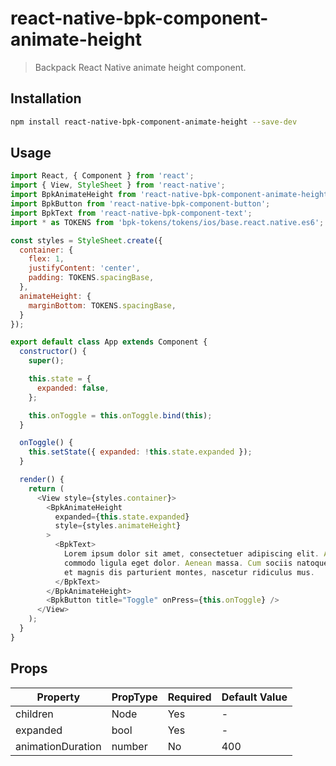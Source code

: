 # react-native-bpk-component-animate-height

> Backpack React Native animate height component.

## Installation

```sh
npm install react-native-bpk-component-animate-height --save-dev
```

## Usage

```js
import React, { Component } from 'react';
import { View, StyleSheet } from 'react-native';
import BpkAnimateHeight from 'react-native-bpk-component-animate-height';
import BpkButton from 'react-native-bpk-component-button';
import BpkText from 'react-native-bpk-component-text';
import * as TOKENS from 'bpk-tokens/tokens/ios/base.react.native.es6';

const styles = StyleSheet.create({
  container: {
    flex: 1,
    justifyContent: 'center',
    padding: TOKENS.spacingBase,
  },
  animateHeight: {
    marginBottom: TOKENS.spacingBase,
  }
});

export default class App extends Component {
  constructor() {
    super();

    this.state = {
      expanded: false,
    };

    this.onToggle = this.onToggle.bind(this);
  }

  onToggle() {
    this.setState({ expanded: !this.state.expanded });
  }

  render() {
    return (
      <View style={styles.container}>
        <BpkAnimateHeight
          expanded={this.state.expanded}
          style={styles.animateHeight}
        >
          <BpkText>
            Lorem ipsum dolor sit amet, consectetuer adipiscing elit. Aenean
            commodo ligula eget dolor. Aenean massa. Cum sociis natoque penatibus
            et magnis dis parturient montes, nascetur ridiculus mus.
          </BpkText>
        </BpkAnimateHeight>
        <BpkButton title="Toggle" onPress={this.onToggle} />
      </View>
    );
  }
}
```

## Props

| Property          | PropType  | Required | Default Value  |
| ----------------- | --------- | -------- | -------------- |
| children          | Node      | Yes      | -              |
| expanded          | bool      | Yes      | -              |
| animationDuration | number    | No       | 400            |
